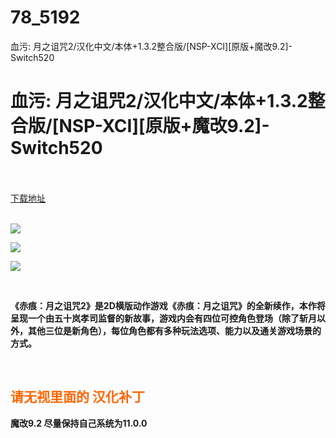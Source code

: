 # 78_5192
血污: 月之诅咒2/汉化中文/本体+1.3.2整合版/[NSP-XCI][原版+魔改9.2]-Switch520
# 血污: 月之诅咒2/汉化中文/本体+1.3.2整合版/[NSP-XCI][原版+魔改9.2]-Switch520
 <br/></br>
[下载地址](https://www.switch520.cc/article/5192 "下载地址")
<br/></br>

<p><strong><img src="https://ae01.alicdn.com/kf/Uc5b397983d92454da4390bfa7c8d30363.jpg"></strong></p>
<p><strong><img src="https://ae01.alicdn.com/kf/Ua531b0e71c20461d8062ec75bba19ecbN.jpg"></strong></p>
<p><strong><img src="https://ae01.alicdn.com/kf/U79e28e891dd14a07b269bf9c76fe7257E.jpg"></strong></p>
<p>&nbsp;</p>
<p><strong>《赤痕：月之诅咒2》是2D横版动作游戏《赤痕：月之诅咒》的全新续作，本作将呈现一个由五十岚孝司监督的新故事，游戏内会有四位可控角色登场（除了斩月以外，其他三位是新角色），每位角色都有多种玩法选项、能力以及通关游戏场景的方式。</strong></p>
<p>&nbsp;</p>
<h2><span style="color: #ff6600;"><strong>请无视里面的 汉化补丁</strong></span></h2>
<p><strong>魔改9.2 尽量保持自己系统为11.0.0</strong></p>
